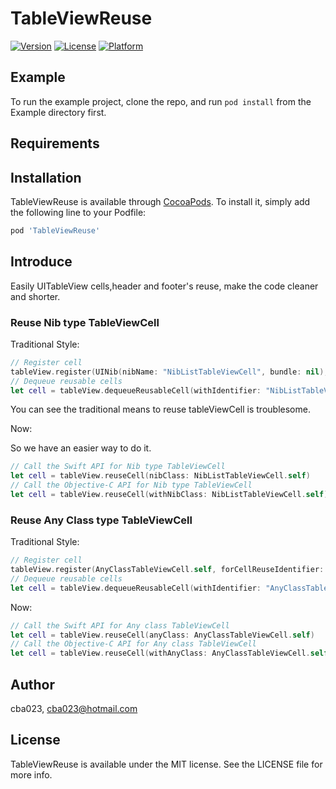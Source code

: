 # TableViewReuse


[![Version](https://img.shields.io/cocoapods/v/TableViewReuse.svg?style=flat)](https://cocoapods.org/pods/TableViewReuse)
[![License](https://img.shields.io/cocoapods/l/TableViewReuse.svg?style=flat)](https://cocoapods.org/pods/TableViewReuse)
[![Platform](https://img.shields.io/cocoapods/p/TableViewReuse.svg?style=flat)](https://cocoapods.org/pods/TableViewReuse)

## Example

To run the example project, clone the repo, and run `pod install` from the Example directory first.


## Requirements

## Installation

TableViewReuse is available through [CocoaPods](https://cocoapods.org). To install
it, simply add the following line to your Podfile:

```ruby
pod 'TableViewReuse'
```

## Introduce

Easily UITableView cells,header and footer's reuse, make the code cleaner and shorter.

### Reuse Nib type TableViewCell

Traditional Style:

``` Swift
// Register cell
tableView.register(UINib(nibName: "NibListTableViewCell", bundle: nil), forCellReuseIdentifier: "NibListTableViewCell")
// Dequeue reusable cells
let cell = tableView.dequeueReusableCell(withIdentifier: "NibListTableViewCell", for: indexPath)
```

You can see the traditional means to reuse tableViewCell is troublesome.

Now:

So we have an easier way to do it.

```Swift
// Call the Swift API for Nib type TableViewCell
let cell = tableView.reuseCell(nibClass: NibListTableViewCell.self)
// Call the Objective-C API for Nib type TableViewCell
let cell = tableView.reuseCell(withNibClass: NibListTableViewCell.self) as! NibListTableViewCell
```

### Reuse Any Class type TableViewCell

Traditional Style:

```Swift
// Register cell
tableView.register(AnyClassTableViewCell.self, forCellReuseIdentifier: "AnyClassTableViewCell")
// Dequeue reusable cells
let cell = tableView.dequeueReusableCell(withIdentifier: "AnyClassTableViewCell.self", for: indexPath)
```

Now:

```Swift
// Call the Swift API for Any class TableViewCell
let cell = tableView.reuseCell(anyClass: AnyClassTableViewCell.self)
// Call the Objective-C API for Any class TableViewCell
let cell = tableView.reuseCell(withAnyClass: AnyClassTableViewCell.self) as! AnyClassTableViewCell
```


## Author

cba023, cba023@hotmail.com

## License

TableViewReuse is available under the MIT license. See the LICENSE file for more info.
